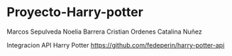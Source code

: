 # Proyecto-Harry-potter
Marcos Sepulveda
Noelia Barrera
Cristian Ordenes 
Catalina Nuñez

Integracion API Harry Potter
https://github.com/fedeperin/harry-potter-api
